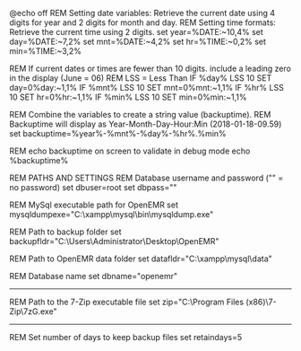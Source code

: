 @echo off
REM Setting date variables: Retrieve the current date using 4 digits for year and 2 digits for month and day.
REM Setting time formats: Retrieve the current time using 2 digits.
set year=%DATE:~10,4%
set day=%DATE:~7,2%
set mnt=%DATE:~4,2%
set hr=%TIME:~0,2%
set min=%TIME:~3,2%

REM If current dates or times are fewer than 10 digits. include a leading zero in the display (June = 06)
REM LSS = Less Than
IF %day% LSS 10 SET day=0%day:~1,1%
IF %mnt% LSS 10 SET mnt=0%mnt:~1,1%
IF %hr% LSS 10 SET hr=0%hr:~1,1%
IF %min% LSS 10 SET min=0%min:~1,1%

REM Combine the variables to create a string value (backuptime).
REM Backuptime will display as Year-Month-Day-Hour:Min (2018-01-18-09.59)
set backuptime=%year%-%mnt%-%day%-%hr%.%min%

REM echo backuptime on screen to validate in debug mode
echo %backuptime%


REM PATHS AND SETTINGS
REM Database username and password ("" = no password)
set dbuser=root
set dbpass=""

REM MySql executable path for OpenEMR
set mysqldumpexe="C:\xampp\mysql\bin\mysqldump.exe"

REM Path to backup folder
set backupfldr="C:\Users\Administrator\Desktop\OpenEMR\"

REM Path to OpenEMR data folder
set datafldr="C:\xampp\mysql\data"

REM Database name
set dbname="openemr"

--------------------




REM Path to the 7-Zip executable file
set zip="C:\Program Files (x86)\7-Zip\7zG.exe"

---------------------------

REM Set number of days to keep backup files
set retaindays=5
